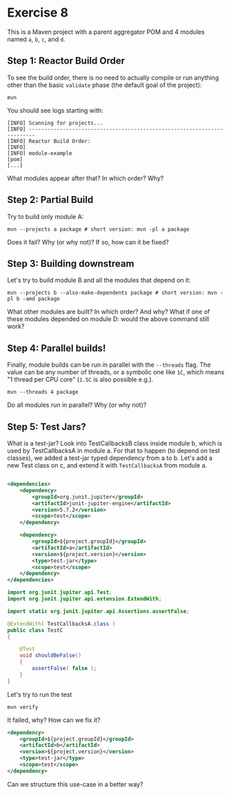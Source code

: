 # Exercise 8

This is a Maven project with a parent aggregator POM and 4 modules named `a`, `b`, `c`, and `d`.

## Step 1: Reactor Build Order

To see the build order, there is no need to actually compile or run anything other than the basic `validate` phase (the default goal of the project):

```shell
mvn
```

You should see logs starting with:

```
[INFO] Scanning for projects...
[INFO] ------------------------------------------------------------------------
[INFO] Reactor Build Order:
[INFO]
[INFO] module-example                                                     [pom]
[...]
```

What modules appear after that? In which order? Why?

## Step 2: Partial Build

Try to build only module A:

```shell
mvn --projects a package # short version: mvn -pl a package
```

Does it fail? Why (or why not)?
If so, how can it be fixed?

## Step 3: Building downstream

Let's try to build module B and all the modules that depend on it:

```shell
mvn --projects b --also-make-dependents package # short version: mvn -pl b -amd package
```

What other modules are built? In which order? And why?
What if one of these modules depended on module D: would the above command still work?

## Step 4: Parallel builds!

Finally, module builds can be run in parallel with the `--threads` flag.
The value can be any number of threads, or a symbolic one like `1C`, which means "1 thread per CPU core" (`1.5C` is also possible e.g.).

```shell
mvn --threads 4 package
```

Do all modules run in parallel? Why (or why not)?

## Step 5: Test Jars?

What is a test-jar? Look into TestCallbacksB class inside module b, which is used by TestCallbacksA in module a. For that to happen (to depend on test classes),
we added a test-jar typed dependency from a to b. Let's add a new Test class on c, and extend it with `TestCallbacksA` from module a.

```xml

<dependencies>
    <dependency>
        <groupId>org.junit.jupiter</groupId>
        <artifactId>junit-jupiter-engine</artifactId>
        <version>5.7.2</version>
        <scope>test</scope>
    </dependency>

    <dependency>
        <groupId>${project.groupId}</groupId>
        <artifactId>a</artifactId>
        <version>${project.version}</version>
        <type>test-jar</type>
        <scope>test</scope>
    </dependency>
</dependencies>
```

```java
import org.junit.jupiter.api.Test;
import org.junit.jupiter.api.extension.ExtendWith;

import static org.junit.jupiter.api.Assertions.assertFalse;

@ExtendWith( TestCallbacksA.class )
public class TestC
{

    @Test
    void shouldBeFalse()
    {
        assertFalse( false );
    }
}
```

Let's try to run the test

```shell
mvn verify
```

It failed, why? How can we fix it?

```xml
<dependency>
    <groupId>${project.groupId}</groupId>
    <artifactId>b</artifactId>
    <version>${project.version}</version>
    <type>test-jar</type>
    <scope>test</scope>
</dependency>
```

Can we structure this use-case in a better way? 